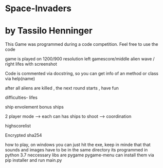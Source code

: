 # Space-Invaders
# by Tassilo Henninger

This Game was programmed during a code competition.
Feel free to use the code 

game is played on 1200/900 resolution
left gamescore/middle alien wave / right lifes
with screenshot

Code is commented via docstring, so you can get info of an method or class via help(name)


after all aliens are killed , the next round starts , have fun

difficulties- lifes

ship envolement
bonus ships



2 player mode --> each can has ships to shoot --> coordination

highscorelist

Encrypted sha254


how to play, on windows you can just hit the exe, keep in minde that that sounds and images have to be in the same directory
its programmed in python 3.7 
neccessary libs are pygame pygame-menu
can install them via pip installer and run main.py


